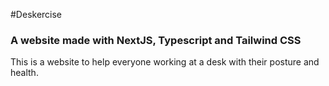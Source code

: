#Deskercise

### A website made with NextJS, Typescript and Tailwind CSS

This is a website to help everyone working at a desk with their posture and health.
